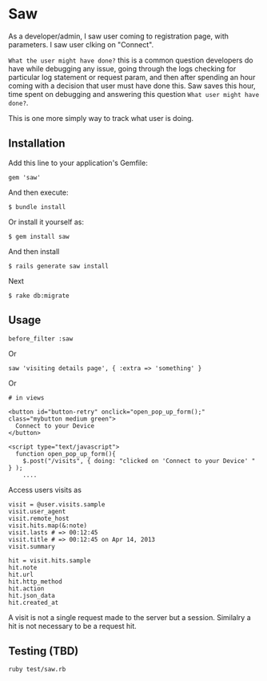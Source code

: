 # Saw

As a developer/admin, I saw user coming to registration page, with parameters. I saw user clking on "Connect". 

`What the user might have done?` this is a common question developers do have while debugging any issue, going through the logs checking for particular log statement or request param, and then after spending an hour coming with a decision that user must have done this. Saw saves this hour, time spent on debugging and answering this question `What user might have done?`.

This is one more simply way to track what user is doing.

## Installation

Add this line to your application's Gemfile:

    gem 'saw'

And then execute:

    $ bundle install

Or install it yourself as:

    $ gem install saw

And then install 

    $ rails generate saw install

Next

    $ rake db:migrate

## Usage

    before_filter :saw

Or

    saw 'visiting details page', { :extra => 'something' } 

Or

    # in views
    
    <button id="button-retry" onclick="open_pop_up_form();" class="mybutton medium green">
      Connect to your Device
    </button>
    
    <script type="text/javascript">
      function open_pop_up_form(){
        $.post("/visits", { doing: "clicked on 'Connect to your Device' " } );
        ....
        
Access users visits as

    visit = @user.visits.sample
    visit.user_agent
    visit.remote_host
    visit.hits.map(&:note)
    visit.lasts # => 00:12:45
    visit.title # => 00:12:45 on Apr 14, 2013
    visit.summary
    
    hit = visit.hits.sample
    hit.note
    hit.url
    hit.http_method
    hit.action
    hit.json_data
    hit.created_at

A visit is not a single request made to the server but a session. Similalry a hit is not necessary to be a request hit.

## Testing (TBD)

    ruby test/saw.rb 

